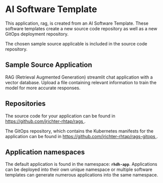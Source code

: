 # AI Software Template

This application, rag, is created from an AI Software Template. These software templates create a new source code repository as well as a new GitOps deployment repository.

The chosen sample source applicable is included in the source code repository.

## Sample Source Application

RAG (Retrieval Augmented Generation) streamlit chat application with a vector database. Upload a file containing relevant information to train the model for more accurate responses.

## Repositories

The source code for your application can be found in [https://github.com/jrichter-rhtap/rags ](https://github.com/jrichter-rhtap/rags ).
 
The GitOps repository, which contains the Kubernetes manifests for the application can be found in 
[https://github.com/jrichter-rhtap/rags-gitops ](https://github.com/jrichter-rhtap/rags-gitops ). 

## Application namespaces 

The default application is found in the namespace: **`rhdh-app`**. Applications can be deployed into their own unique namespace or multiple software templates can generate numerous applications into the same namespace.